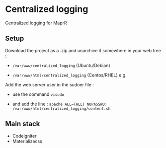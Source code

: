# Centralized logging
Centralized logging for MaprR

## Setup
Download the project as a .zip and unarchive it somewhere in your web tree :

* `/var/www/centralized_logging` (Ubuntu/Debian)

* `/var/www/html/centralized_logging` (Centos/RHEL) e.g.


Add the web server user in the sudoer file : 

* use the command  `visudo` 

* and add the line : `apache ALL=(ALL) NOPASSWD: /var/www/html/centralized_logging/content.sh`


## Main stack
<ul>
<li>Codeigniter</li>
<li>Materializecss</li>
</ul>
